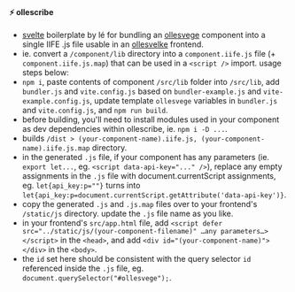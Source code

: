 #### ⚡️ ollescribe

- [svelte](https://kit.svelte.dev/) boilerplate by lé for bundling an [ollesvege](https://github.com/lefrost/ollesvege) component into a single IIFE .js file usable in an [ollesvelke](https://github.com/lefrost/ollesvelke) frontend.
- ie. convert a `/component/lib` directory into a `component.iife.js` file (+ `component.iife.js.map`) that can be used in a `<script />` import. usage steps below:
- `npm i`, paste contents of component `/src/lib` folder into `/src/lib`, add `bundler.js` and `vite.config.js` based on `bundler-example.js` and `vite-example.config.js`, update template `ollesvege` variables in `bundler.js` and `vite.config.js`, and `npm run build`.
- before building, you'll need to install modules used in your component as dev dependencies within ollescribe, ie. `npm i -D ...`.
- builds `/dist > (your-component-name).iife.js, (your-component-name).iife.js.map` directory.
- in the generated `.js` file, if your component has any parameters (ie. `export let...`, eg. `<script data-api-key="..." />`), replace any empty assignments in the `.js` file with document.currentScript assignments, eg. `let{api_key:p=""}` turns into `let{api_key:p=document.currentScript.getAttribute('data-api-key')}`.
- copy the generated `.js` and `.js.map` files over to your frontend's `/static/js` directory. update the `.js` file name as you like.
- in your frontend's `src/app.html` file, add `<script defer src="../static/js/(your-component-filename)" …any parameters…></script>` in the `<head>`, and add `<div id="(your-component-name)"></div>` in the `<body>`.
- the `id` set here should be consistent with the query selector `id` referenced inside the `.js` file, eg. `document.querySelector("#ollesvege");`.